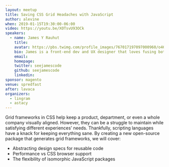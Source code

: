 ```yaml
---
layout: meetup
title: Saving CSS Grid Headaches with JavaScript
author: alevine
when: 2019-01-15T19:30:00-06:00
video: https://youtu.be/XOTsvU93OCk
speakers:
  - name: James Y Rauhut
    title:
    avatar: https://pbs.twimg.com/profile_images/767017197097000960/o46faNuz_400x400.jpg
    bio: James is a front-end dev and UX designer that loves fusing both roles. He enjoys talking about design systems, progressive web apps, and that horrid CSS-in-JS. Serious contributions to the web dev community include CSS Gridish and Create React App DevOps. Not-so-serious contributions include [IsTexasBackYet.com](https://IsTexasBackYet.com).
    email:
    homepage:
    twitter: seejamescode
    github: seejamescode
    linkedin:
sponsor: magento
venue: spredfast
after: lavaca
organizers:
  - lingram
  - astacy
---
```


Grid frameworks in CSS help keep a product, department, or even a whole company visually aligned. However, they can be a struggle to maintain while satisfying different experiences’ needs. Thankfully, scripting languages have a knack for keeping everything sane. By creating a new open-source package that generates grid frameworks, we will cover:

* Abstracting design specs for reusable code
* Performance vs CSS browser support
* The flexibility of isomorphic JavaScript packages
